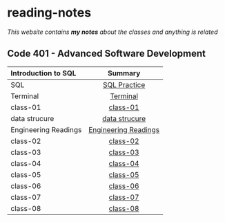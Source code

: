 # reading-notes
*This website contains **my notes** about the classes and anything is related*
## Code 401 - Advanced Software Development
| Introduction to SQL       | Summary
| :---                      |   :----:
|SQL                        | [SQL Practice](./sql.md)
|Terminal                   | [Terminal](./terminal.md)
|class-01                   | [class-01](./class-01.dm)
|data strucure              | [data strucure](./datastructure.md)
|Engineering Readings       | [Engineering Readings](./EngineeringReadings.md)
|class-02                   | [class-02](./class-02.md)
|class-03                   | [class-03](./class-03.md)
|class-04                   | [class-04](./class-04.md)
|class-05                   | [class-05](./class-05.md)
|class-06                   | [class-06](./class-06.md)
|class-07                   | [class-07](./class-07.md)
|class-08                   | [class-08](./class-08.md)
